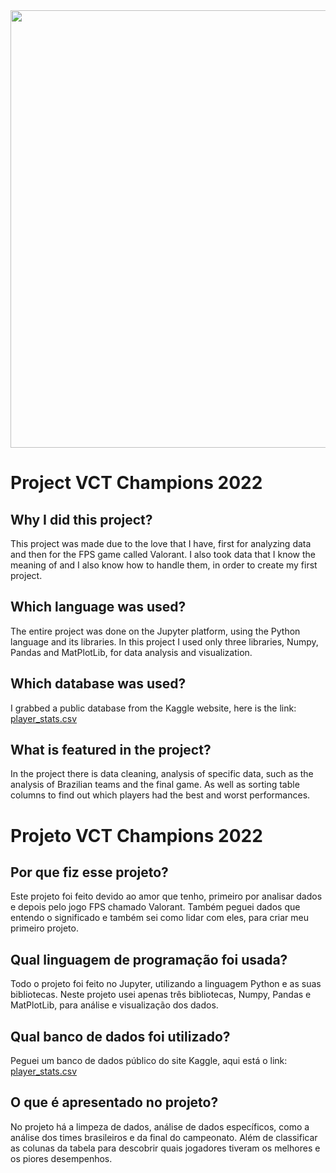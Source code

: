 <img src="https://static.valorantzone.gg/news/2022/05/13120356/VCT22_Location_Announcement_Champions.jpg" width="700">

# Project VCT Champions 2022

## Why I did this project? 
  This project was made due to the love that I have, first for analyzing data and then for the FPS game called Valorant. I also took data that I know the meaning of and I also know how to handle them, in order to create my first project. 

## Which language was used?
  The entire project was done on the Jupyter platform, using the Python language and its libraries. In this project I used only three libraries, Numpy, Pandas and MatPlotLib, for data analysis and visualization.

## Which database was used?
  I grabbed a public database from the Kaggle website, here is the link: <a href="https://www.kaggle.com/datasets/suvanarayan/valorant-champions-2022-agent-and-map-picks?select=player_stats.csv">player_stats.csv</a>
  
## What is featured in the project?
  In the project there is data cleaning, analysis of specific data, such as the analysis of Brazilian teams and the final game. As well as sorting table columns to find out which players had the best and worst performances.
  
  
 
# Projeto VCT Champions 2022
  
## Por que fiz esse projeto?
  Este projeto foi feito devido ao amor que tenho, primeiro por analisar dados e depois pelo jogo FPS chamado Valorant. Também peguei dados que entendo o significado e também sei como lidar com eles, para criar meu primeiro projeto.
  
## Qual linguagem de programação foi usada? 
  Todo o projeto foi feito no Jupyter, utilizando a linguagem Python e as suas bibliotecas. Neste projeto usei apenas três bibliotecas, Numpy, Pandas e MatPlotLib, para análise e visualização dos dados.
  
## Qual banco de dados foi utilizado?
  Peguei um banco de dados público do site Kaggle, aqui está o link: <a href="https://www.kaggle.com/datasets/suvanarayan/valorant-champions-2022-agent-and-map-picks?select=player_stats.csv">player_stats.csv</a>
  
## O que é apresentado no projeto?
  No projeto há a limpeza de dados, análise de dados específicos, como a análise dos times brasileiros e da final do campeonato. Além de classificar as colunas da tabela para descobrir quais jogadores tiveram os melhores e os piores desempenhos.
